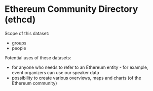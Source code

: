 # Ethereum Community Directory (ethcd)

Scope of this dataset:
- groups
- people

Potential uses of these datasets:
- for anyone who needs to refer to an Ethereum entity - for example, event organizers can use our speaker data
- possibility to create various overviews, maps and charts (of the Ethereum community)